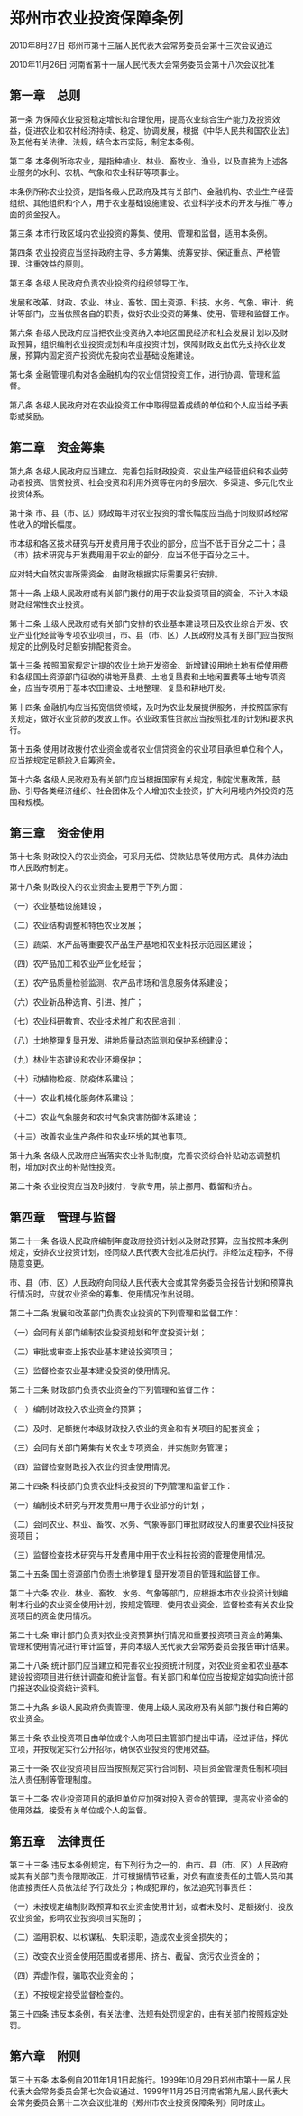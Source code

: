 # 郑州市农业投资保障条例

2010年8月27日 郑州市第十三届人民代表大会常务委员会第十三次会议通过

2010年11月26日 河南省第十一届人民代表大会常务委员会第十八次会议批准

<!-- INFO END -->

## 第一章　总则

第一条 为保障农业投资稳定增长和合理使用，提高农业综合生产能力及投资效益，促进农业和农村经济持续、稳定、协调发展，根据《中华人民共和国农业法》及其他有关法律、法规，结合本市实际，制定本条例。

第二条 本条例所称农业，是指种植业、林业、畜牧业、渔业，以及直接为上述各业服务的水利、农机、气象和农业科研等项事业。

本条例所称农业投资，是指各级人民政府及其有关部门、金融机构、农业生产经营组织、其他组织和个人，用于农业基础设施建设、农业科学技术的开发与推广等方面的资金投入。

第三条 本市行政区域内农业投资的筹集、使用、管理和监督，适用本条例。

第四条 农业投资应当坚持政府主导、多方筹集、统筹安排、保证重点、严格管理、注重效益的原则。

第五条 各级人民政府负责农业投资的组织领导工作。

发展和改革、财政、农业、林业、畜牧、国土资源、科技、水务、气象、审计、统计等部门，应当依照各自的职责，做好农业投资的筹集、使用、管理和监督工作。

第六条 各级人民政府应当把农业投资纳入本地区国民经济和社会发展计划以及财政预算，组织编制农业投资规划和年度投资计划，保障财政支出优先支持农业发展，预算内固定资产投资优先投向农业基础设施建设。

第七条 金融管理机构对各金融机构的农业信贷投资工作，进行协调、管理和监督。

第八条 各级人民政府对在农业投资工作中取得显着成绩的单位和个人应当给予表彰或奖励。

## 第二章　资金筹集

第九条 各级人民政府应当建立、完善包括财政投资、农业生产经营组织和农业劳动者投资、信贷投资、社会投资和利用外资等在内的多层次、多渠道、多元化农业投资体系。

第十条 市、县（市、区）财政每年对农业投资的增长幅度应当高于同级财政经常性收入的增长幅度。

市本级和各区技术研究与开发费用用于农业的部分，应当不低于百分之二十；县（市）技术研究与开发费用用于农业的部分，应当不低于百分之三十。

应对特大自然灾害所需资金，由财政根据实际需要另行安排。

第十一条 上级人民政府或有关部门拨付的用于农业投资项目的资金，不计入本级财政经常性农业投资。

第十二条 上级人民政府或有关部门安排的农业基本建设项目及农业综合开发、农业产业化经营等专项农业项目，市、县（市、区）人民政府及其有关部门应当按照规定的比例及时足额安排配套资金。

第十三条 按照国家规定计提的农业土地开发资金、新增建设用地土地有偿使用费和各级国土资源部门征收的耕地开垦费、土地复垦费和土地闲置费等土地专项资金，应当专项用于基本农田建设、土地整理、复垦和耕地开发。

第十四条 金融机构应当拓宽信贷领域，及时为农业发展提供服务，并按照国家有关规定，做好农业贷款的发放工作。农业政策性贷款应当按照批准的计划和要求执行。

第十五条 使用财政拨付农业资金或者农业信贷资金的农业项目承担单位和个人，应当按规定足额投入自筹资金。

第十六条 各级人民政府及有关部门应当根据国家有关规定，制定优惠政策，鼓励、引导各类经济组织、社会团体及个人增加农业投资，扩大利用境内外投资的范围和规模。

## 第三章　资金使用

第十七条 财政投入的农业资金，可采用无偿、贷款贴息等使用方式。具体办法由市人民政府制定。

第十八条 财政投入的农业资金主要用于下列方面：

（一）农业基础设施建设；

（二）农业结构调整和特色农业发展；

（三）蔬菜、水产品等重要农产品生产基地和农业科技示范园区建设；

（四）农产品加工和农业产业化经营；

（五）农产品质量检验监测、农产品市场和信息服务体系建设；

（六）农业新品种选育、引进、推广；

（七）农业科研教育、农业技术推广和农民培训；

（八）土地整理复垦开发、耕地质量动态监测和保护系统建设；

（九）林业生态建设和农业环境保护；

（十）动植物检疫、防疫体系建设；

（十一）农业机械化服务体系建设；

（十二）农业气象服务和农村气象灾害防御体系建设；

（十三）改善农业生产条件和农业环境的其他事项。

第十九条 各级人民政府应当落实农业补贴制度，完善农资综合补贴动态调整机制，增加对农业的补贴性投资。

第二十条 农业投资应当及时拨付，专款专用，禁止挪用、截留和挤占。

## 第四章　管理与监督

第二十一条 各级人民政府编制年度政府投资计划以及财政预算，应当按照本条例规定，安排农业投资计划，经同级人民代表大会批准后执行。非经法定程序，不得随意变更。

市、县（市、区）人民政府向同级人民代表大会或其常务委员会报告计划和预算执行情况时，应就农业资金的筹集、使用情况作出说明。

第二十二条 发展和改革部门负责农业投资的下列管理和监督工作：

（一）会同有关部门编制农业投资规划和年度投资计划；

（二）审批或审查上报农业基本建设投资项目；

（三）监督检查农业基本建设投资的使用情况。

第二十三条 财政部门负责农业资金的下列管理和监督工作：

（一）编制财政投入农业资金的预算；

（二）及时、足额拨付本级财政投入农业的资金和有关项目的配套资金；

（三）会同有关部门筹集有关农业专项资金，并实施财务管理；

（四）监督检查财政投入农业的资金使用情况。

第二十四条 科技部门负责农业科技投资的下列管理和监督工作：

（一）编制技术研究与开发费用中用于农业部分的计划；

（二）会同农业、林业、畜牧、水务、气象等部门审批财政投入的重要农业科技投资项目；

（三）监督检查技术研究与开发费用中用于农业科技投资的管理使用情况。

第二十五条 国土资源部门负责土地整理复垦开发项目的管理和监督工作。

第二十六条 农业、林业、畜牧、水务、气象等部门，应根据本市农业投资计划编制本行业的农业资金使用计划，按规定管理、使用农业资金，监督检查有关农业投资项目的资金使用情况。

第二十七条 审计部门负责对农业投资预算执行情况和重要投资项目资金的筹集、管理和使用情况进行审计监督，并向本级人民代表大会常务委员会报告审计结果。

第二十八条 统计部门应当建立和完善农业投资统计制度，对农业资金和农业基本建设投资项目进行统计调查和统计监督。有关部门和单位应当按规定如实向统计部门报送农业投资统计资料。

第二十九条 乡级人民政府负责管理、使用上级人民政府及有关部门拨付和自筹的农业资金。

第三十条 农业投资项目由单位或个人向项目主管部门提出申请，经过评估，择优立项，并按规定实行公开招标，确保农业投资的使用效益。

第三十一条 农业投资项目应当按照规定实行合同制、项目资金管理责任制和项目法人责任制等管理制度。

第三十二条 农业投资项目的承担单位应加强对投入资金的管理，提高农业资金的使用效益，接受有关单位或个人的监督。

## 第五章　法律责任

第三十三条 违反本条例规定，有下列行为之一的，由市、县（市、区）人民政府或其有关部门责令限期改正，并可根据情节轻重，对负有直接责任的主管人员和其他直接责任人员依法给予行政处分；构成犯罪的，依法追究刑事责任：

（一）未按规定编制财政预算和农业资金使用计划，或者未及时、足额拨付、投放农业资金，影响农业投资项目实施的；

（二）滥用职权、以权谋私、失职渎职，造成农业资金损失的；

（三）改变农业资金使用范围或者挪用、挤占、截留、贪污农业资金的；

（四）弄虚作假，骗取农业资金的；

（五）不按规定接受监督检查的。

第三十四条 违反本条例，有关法律、法规有处罚规定的，由有关部门按照规定处罚。

## 第六章　附则

第三十五条 本条例自2011年1月1日起施行。1999年10月29日郑州市第十一届人民代表大会常务委员会第七次会议通过、1999年11月25日河南省第九届人民代表大会常务委员会第十二次会议批准的《郑州市农业投资保障条例》同时废止。